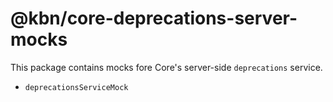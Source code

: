 # @kbn/core-deprecations-server-mocks

This package contains mocks fore Core's server-side `deprecations` service.

- `deprecationsServiceMock`